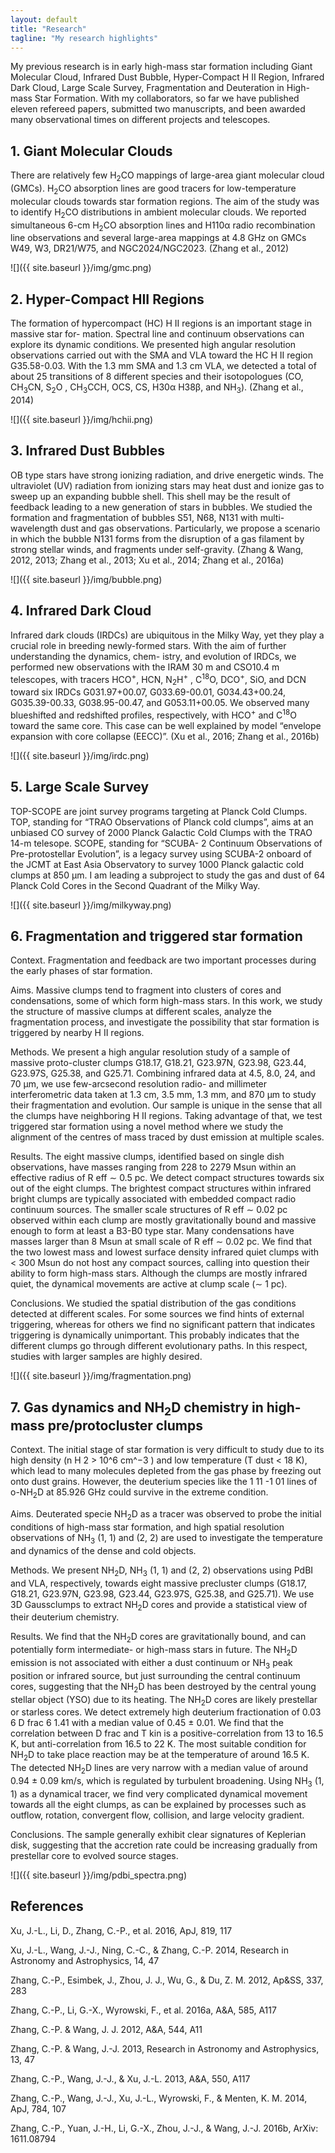 ```yaml
---
layout: default
title: "Research"
tagline: "My research highlights"
---
```



<!--
## 1. [The discovery of an infrared bipolar outflow](http://adsabs.harvard.edu/abs/2012A%26A...540A..95)
-->
<!--
On the basis of GLIMPSE data we discovered a proto-stellar system driving a bipolar outﬂow. The bipolar outﬂow closely resembles the shape of an hourglass in the infrared. The total luminosity 5507 Lsun, derived from IRAS fluxes, indicates the ongoing formation of a massive star in this region. The spectral energy distribution (SED) of the driving source is fitted with an online SED fitting tool, which results in a spectral index of about 1.2. This, along with the presence of a bipolar outﬂow, suggests the detection of a Class I protostar. The driving source indicates prominent infrared excesses in color-color diagrams based on archived 2 MASS and GLIMPSE data, which is in line with an early evolutionary stage of the system.
-->
<!--
![]({{ site.baseurl }}/img/Bipolar.png)
-->

My previous research is in early high-mass star formation including Giant Molecular Cloud,
Infrared Dust Bubble, Hyper-Compact H II Region, Infrared Dark Cloud, Large Scale Survey,
Fragmentation and Deuteration in High-mass Star Formation. With my collaborators, so far
we have published eleven refereed papers, submitted two manuscripts, and been awarded many
observational times on different projects and telescopes.


## 1. Giant Molecular Clouds

There are relatively few H<sub>2</sub>CO mappings of large-area giant molecular cloud (GMCs). H<sub>2</sub>CO
absorption lines are good tracers for low-temperature molecular clouds towards star formation
regions. The aim of the study was to identify H<sub>2</sub>CO distributions in ambient molecular clouds.
We reported simultaneous 6-cm H<sub>2</sub>CO absorption lines and H110α radio recombination line
observations and several large-area mappings at 4.8 GHz on GMCs W49, W3, DR21/W75, and
NGC2024/NGC2023. (Zhang et al., 2012)

![]({{ site.baseurl }}/img/gmc.png)


## 2. Hyper-Compact HII Regions

The formation of hypercompact (HC) H II regions is an important stage in massive star for-
mation. Spectral line and continuum observations can explore its dynamic conditions. We
presented high angular resolution observations carried out with the SMA and VLA toward the
HC H II region G35.58-0.03. With the 1.3 mm SMA and 1.3 cm VLA, we detected a total of
about 25 transitions of 8 different species and their isotopologues (CO, CH<sub>3</sub>CN, S<sub>2</sub>O , CH<sub>3</sub>CCH,
OCS, CS, H30α H38β, and NH<sub>3</sub>). (Zhang et al., 2014)

![]({{ site.baseurl }}/img/hchii.png)


## 3. Infrared Dust Bubbles

OB type stars have strong ionizing radiation, and drive energetic winds. The ultraviolet (UV)
radiation from ionizing stars may heat dust and ionize gas to sweep up an expanding bubble
shell. This shell may be the result of feedback leading to a new generation of stars in bubbles.
We studied the formation and fragmentation of bubbles S51, N68, N131 with multi-wavelength
dust and gas observations. Particularly, we propose a scenario in which the bubble N131 forms
from the disruption of a gas filament by strong stellar winds, and fragments under self-gravity.
(Zhang & Wang, 2012, 2013; Zhang et al., 2013; Xu et al., 2014; Zhang et al., 2016a)

![]({{ site.baseurl }}/img/bubble.png)


## 4. Infrared Dark Cloud

Infrared dark clouds (IRDCs) are ubiquitous in the Milky Way, yet they play a crucial role
in breeding newly-formed stars. With the aim of further understanding the dynamics, chem-
istry, and evolution of IRDCs, we performed new observations with the IRAM 30 m and 
CSO10.4 m telescopes, with tracers HCO<sup>+</sup>, HCN, N<sub>2</sub>H<sup>+</sup> , C<sup>18</sup>O, DCO<sup>+</sup>, SiO, and DCN toward
six IRDCs G031.97+00.07, G033.69-00.01, G034.43+00.24, G035.39-00.33, G038.95-00.47, and
G053.11+00.05. We observed many blueshifted and redshifted profiles, respectively, with HCO<sup>+</sup>
and C<sup>18</sup>O toward the same core. This case can be well explained by model “envelope expansion
with core collapse (EECC)”. (Xu et al., 2016; Zhang et al., 2016b)

![]({{ site.baseurl }}/img/irdc.png)


## 5. Large Scale Survey

TOP-SCOPE are joint survey programs targeting at Planck Cold Clumps. TOP, standing
for “TRAO Observations of Planck cold clumps”, aims at an unbiased CO survey of 2000
Planck Galactic Cold Clumps with the TRAO 14-m telesope. SCOPE, standing for “SCUBA-
2 Continuum Observations of Pre-protostellar Evolution”, is a legacy survey using SCUBA-2
onboard of the JCMT at East Asia Observatory to survey 1000 Planck galactic cold clumps at
850 μm. I am leading a subproject to study the gas and dust of 64 Planck Cold Cores in the
Second Quadrant of the Milky Way.

![]({{ site.baseurl }}/img/milkyway.png)


## 6. Fragmentation and triggered star formation

Context. Fragmentation and feedback are two important processes during the early phases of star formation.

Aims. Massive clumps tend to fragment into clusters of cores and condensations, some of which form high-mass stars. In this work,
we study the structure of massive clumps at different scales, analyze the fragmentation process, and investigate the possibility that
star formation is triggered by nearby H II regions.

Methods. We present a high angular resolution study of a sample of massive proto-cluster clumps G18.17, G18.21, G23.97N, G23.98,
G23.44, G23.97S, G25.38, and G25.71. Combining infrared data at 4.5, 8.0, 24, and 70 μm, we use few-arcsecond resolution radio-
and millimeter interferometric data taken at 1.3 cm, 3.5 mm, 1.3 mm, and 870 μm to study their fragmentation and evolution. Our
sample is unique in the sense that all the clumps have neighboring H II regions. Taking advantage of that, we test triggered star
formation using a novel method where we study the alignment of the centres of mass traced by dust emission at multiple scales.

Results. The eight massive clumps, identified based on single dish observations, have masses ranging from 228 to 2279 Msun within an
effective radius of R eff ∼ 0.5 pc. We detect compact structures towards six out of the eight clumps. The brightest compact structures
within infrared bright clumps are typically associated with embedded compact radio continuum sources. The smaller scale structures
of R eff ∼ 0.02 pc observed within each clump are mostly gravitationally bound and massive enough to form at least a B3-B0 type star.
Many condensations have masses larger than 8 Msun at small scale of R eff ∼ 0.02 pc. We find that the two lowest mass and lowest surface
density infrared quiet clumps with < 300 Msun do not host any compact sources, calling into question their ability to form high-mass
stars. Although the clumps are mostly infrared quiet, the dynamical movements are active at clump scale (∼ 1 pc).

Conclusions. We studied the spatial distribution of the gas conditions detected at different scales. For some sources we find hints
of external triggering, whereas for others we find no significant pattern that indicates triggering is dynamically unimportant. This
probably indicates that the different clumps go through different evolutionary paths. In this respect, studies with larger samples are
highly desired.

![]({{ site.baseurl }}/img/fragmentation.png)


## 7. Gas dynamics and NH<sub>2</sub>D chemistry in high-mass pre/protocluster clumps

Context. The initial stage of star formation is very difficult to study due to its high density (n H 2 > 10^6 cm^−3 ) and low temperature
(T dust < 18 K), which lead to many molecules depleted from the gas phase by freezing out onto dust grains. However, the deuterium
species like the 1 11 -1 01 lines of o-NH<sub>2</sub>D at 85.926 GHz could survive in the extreme condition.

Aims. Deuterated specie NH<sub>2</sub>D as a tracer was observed to probe the initial conditions of high-mass star formation, and high spatial
resolution observations of NH<sub>3</sub> (1, 1) and (2, 2) are used to investigate the temperature and dynamics of the dense and cold objects.

Methods. We present NH<sub>2</sub>D, NH<sub>3</sub> (1, 1) and (2, 2) observations using PdBI and VLA, respectively, towards eight massive precluster
clumps (G18.17, G18.21, G23.97N, G23.98, G23.44, G23.97S, G25.38, and G25.71). We use 3D Gaussclumps to extract NH<sub>2</sub>D
cores and provide a statistical view of their deuterium chemistry.

Results. We find that the NH<sub>2</sub>D cores are gravitationally bound, and can potentially form intermediate- or high-mass stars in future.
The NH<sub>2</sub>D emission is not associated with either a dust continuum or NH<sub>3</sub> peak position or infrared source, but just surrounding the
central continuum cores, suggesting that the NH<sub>2</sub>D has been destroyed by the central young stellar object (YSO) due to its heating.
The NH<sub>2</sub>D cores are likely prestellar or starless cores. We detect extremely high deuterium fractionation of 0.03 6 D frac 6 1.41 with
a median value of 0.45 ± 0.01. We find that the correlation between D frac and T kin is a positive-correlation from 13 to 16.5 K, but
anti-correlation from 16.5 to 22 K. The most suitable condition for NH<sub>2</sub>D to take place reaction may be at the temperature of around
16.5 K. The detected NH<sub>2</sub>D lines are very narrow with a median value of around 0.94 ± 0.09 km/s, which is regulated by turbulent
broadening. Using NH<sub>3</sub> (1, 1) as a dynamical tracer, we find very complicated dynamical movement towards all the eight clumps, as
can be explained by processes such as outflow, rotation, convergent flow, collision, and large velocity gradient.

Conclusions. The sample generally exhibit clear signatures of Keplerian disk, suggesting that the accretion rate could be increasing
gradually from prestellar core to evolved source stages.

![]({{ site.baseurl }}/img/pdbi_spectra.png)


## References

Xu, J.-L., Li, D., Zhang, C.-P., et al. 2016, ApJ, 819, 117

Xu, J.-L., Wang, J.-J., Ning, C.-C., & Zhang, C.-P. 2014, Research in Astronomy and Astrophysics, 14, 47

Zhang, C.-P., Esimbek, J., Zhou, J. J., Wu, G., & Du, Z. M. 2012, Ap&SS, 337, 283

Zhang, C.-P., Li, G.-X., Wyrowski, F., et al. 2016a, A&A, 585, A117

Zhang, C.-P. & Wang, J. J. 2012, A&A, 544, A11

Zhang, C.-P. & Wang, J.-J. 2013, Research in Astronomy and Astrophysics, 13, 47

Zhang, C.-P., Wang, J.-J., & Xu, J.-L. 2013, A&A, 550, A117

Zhang, C.-P., Wang, J.-J., Xu, J.-L., Wyrowski, F., & Menten, K. M. 2014, ApJ, 784, 107

Zhang, C.-P., Yuan, J.-H., Li, G.-X., Zhou, J.-J., & Wang, J.-J. 2016b, ArXiv: 1611.08794
